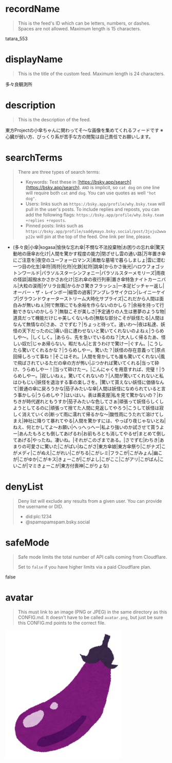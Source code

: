 
# recordName

> This is the feed's ID which can be letters, numbers, or dashes. Spaces are not allowed. Maximum length is 15 characters.

tatara_553

# displayName

> This is the title of the custom feed. Maximum length is 24 characters.

多々良観測所

# description

> This is the description of the feed.

東方Projectの小傘ちゃんに関わってそ～な画像を集めてくれるフィードです
※心臓が弱い方、びっくり系が苦手な方の閲覧は自己責任でお願いします。

# searchTerms

> There are three types of search terms:
>
> - Keywords: Test these in [https://bsky.app/search](https://bsky.app/search). `AND` is implicit, so `cat dog` on one line will require both `cat` and `dog`. You can use quotes as well `"hot dog"`.
> - Users: links such as `https://bsky.app/profile/why.bsky.team` will pull in the user's posts. To include replies and reposts, you can add the following flags: `https://bsky.app/profile/why.bsky.team +replies +reposts`.
> - Pinned posts: links such as `https://bsky.app/profile/saddymayo.bsky.social/post/3jxju2wwap22e` will pin at the top of the feed. One link per line, please.

- (多々良|小傘|kogasa|愉快な忘れ傘|不憫な不法投棄物|お困りの忘れ傘|驚天動地の唐傘お化け|人間を驚かす程度の能力|閉ざせし雲の通い路|万年置き傘にご注意を|夜空のユーフォーロマンス|素敵な墓場で暮らしましょ|雲に潜む一つ目の化生|傘符|雨符|化符|化鉄|虹符|跳傘|からかさ後光|ハロウフォゴットンワールド|パラソルスターシンフォニー|パラソルスターメモリーズ|雨夜の怪談|超撥水かさかさお化け|忘れ傘の夜行列車|置き傘特急ナイトカーニバル|大粒の涙雨|ゲリラ台風|からかさ驚きフラッシュ|一本足ピッチャー返し|オーバー・ザ・レインボー|細雪の過客|アンブレラサイクロン|レイニーケイブ|グラウンドウォーターストリーム大時化サプライズ|これだから人間は面白みが無いねぇ|何で無理にでも余裕を作らないのかしら？|余裕を持って行動できないのかしら？|無駄こそが美しさ|予定通りの人生は悪夢のような物|道具だって機能だけじゃ美しくないもの|無駄な部分こそが妖怪たる|人間はなんて無情なの|さあ、さでずむ？|ちょっと待って。速いわ～|夜は私達、妖怪の天下だったのに|痛い目に遭わせないと驚いてくれないのよねぇ|うらめしや～。|しくしく。|あらら、先を急いでいるのね？|大人しく帰るたあ、怪しい奴だ|じゃあ帰らない。暇だもん|と言うわけで驚けー|ぐすん。|こうしたら驚いてくれるかな？|うらめしやー。驚いた？|妖怪の存在意義って|原点回帰しろって事ね！|そこはそれ。|人間を脅かしても誰も驚いてくれない|風で飛ばされているただの傘の方が怖い|ぶつかれば驚いてくれる|当って砕け、うらめしやー！|当って砕けたー。|こんにゃくを用意すれば、完璧！|うらめしやー。|寂しいねぇ。驚いてくれないの？|人間が驚いてくれないと私はひもじい|妖怪を退治する事の楽しさを。|驚いて貰えない妖怪に価値なんて|普通の傘に戻ろうかな|茄子みたいな傘|人間は妖怪になめられていると言う事かしら|うらめしや？|はいはい。表は蕎麦屋|私を見て驚かないの？|わちきが時代遅れともうすか|茄子みたいな色してさぁ|頑張って妖怪らしくしようとしてるのに|頑張って捨てた人間に見返してやろう|こうして妖怪は寂しく消えていくの|断って雨に濡れて帰るかな～|酸性雨にうたれて溶けてしまえ|神社に降りて暴れてやる|人間を驚かすには、やっぱり夜じゃないとね|ねえ、何とかしてよ～お願い|へっへっへー|私より強いのか試させて貰うよー|あんたもろとも倒してあげるわ|お前もろとも消してやるぜ|まとめて倒してあげる|やったね。凄いね。|それがこのざまである。|さでずむ|わちき|あまりの可愛さに驚いた|こがぱい|ねこがさ|東方傘娘|東方傘祭り|こがナズ|こがメディ|こがぬえ|こがれい|こがちる|こがレミ|フラこが|こがみょん|幽こが|こがゆか|こがキス|きょーこが|こがよし|こがここ|こがアリ|こがばん|こいこが|マミきょーこが|東方付喪神|こがりょな)

# denyList

> Deny list will exclude any results from a given user. You can provide the username or DID.
>
> - did:plc:1234
> - @spamspamspam.bsky.social

# safeMode

> Safe mode limits the total number of API calls coming from Cloudflare.
>
> Set to `false` if you have higher limits via a paid Cloudflare plan.

false

# avatar

> This must link to an image (PNG or JPEG) in the same directory as this CONFIG.md. It doesn't have to be called `avatar.png`, but just be sure this CONFIG.md points to the correct file.

![](avatar.png)
